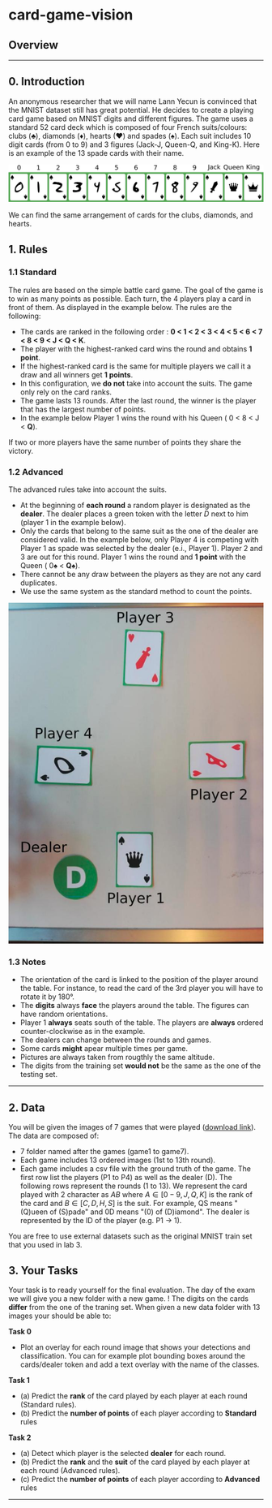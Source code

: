 # card-game-vision

## Overview
---
## 0. Introduction

An anonymous researcher that we will name Lann Yecun is convinced that the MNIST dataset still has great potential. He decides to create a playing card game based on MNIST digits and different figures. The game uses a standard 52 card deck which is composed of four French suits/colours: clubs (&#9827;), diamonds (&#9830;), hearts (&#9829;) and spades (&#9824;). Each suit includes 10 digit cards (from 0 to 9) and 3 figures (Jack-J, Queen-Q, and King-K). Here is an example of the 13 spade cards with their name.


<img src="media/example_cards.png">


We can find the same arrangement of cards for the clubs, diamonds, and hearts. 


## 1. Rules

### 1.1 Standard

The rules are based on the simple battle card game. The goal of the game is to win as many points as possible. Each turn, the 4 players play a card in front of them. As displayed in the example below. The rules are the following:

- The cards are ranked in the following order : **0 < 1 < 2 < 3 < 4 < 5 < 6 < 7 < 8 < 9 < J < Q < K**.
- The player with the highest-ranked card wins the round and obtains **1 point**. 
- If the highest-ranked card is the same for multiple players we call it a draw and all winners get **1 points**. 
- In this configuration, we **do not** take into account the suits. The game only rely on the card ranks. 
- The game lasts 13 rounds. After the last round, the winner is the player that has the largest number of points. 
- In the example below Player 1 wins the round with his Queen ( 0 < 8 < J < **Q**).

If two or more players have the same number of points they share the victory.

### 1.2 Advanced

The advanced rules take into account the suits. 

- At the beginning of **each round** a random player is designated as the **dealer**. The dealer places a green token with the letter *D* next to him (player 1 in the example below).
- Only the cards that belong to the same suit as the one of the dealer are considered valid. In the example below, only Player 4 is competing with Player 1 as spade was selected by the dealer (e.i., Player 1). Player 2 and 3 are out for this round. Player 1 wins the round and **1 point** with the Queen ( 0&#9824; < **Q&#9824;**).
- There cannot be any draw between the players as they are not any card duplicates.
- We use the same system as the standard method to count the points.


<img src="media/example_round.jpg">


### 1.3 Notes

- The orientation of the card is linked to the position of the player around the table. For instance, to read the card of the 3rd player you will have to rotate it by 180°.
- The **digits** always **face** the players around the table. The figures can have random orientations.
- Player 1 **always** seats south of the table. The players are **always** ordered counter-clockwise as in the example. 
- The dealers can change between the rounds and games.
- Some cards **might** apear multiple times per game.
- Pictures are always taken from rougthly the same altitude.
- The digits from the training set **would not** be the same as the one of the testing set.

---
## 2. Data

You will be given the images of 7 games that were played ([download link](https://drive.google.com/drive/folders/1fEy27wnJsUJPRsEEomzoAtP56s-7HFtk?usp=sharing)). The data are composed of:
   - 7 folder named after the games (game1 to game7).
   - Each game includes 13 ordered images (1st to 13th round).
   - Each game includes a csv file with the ground truth of the game. The first row list the players (P1 to P4) as well as the dealer (D). The following rows represent the rounds (1 to 13). We represent the card played with 2 character as $AB$ where $A \in [0-9, J, Q, K]$ is the rank of the card and $B \in [C, D, H, S]$ is the suit. For example, QS means "(Q)ueen of (S)pade" and 0D means "(0) of (D)iamond". The dealer is represented by the ID of the player (e.g. P1 -> 1).
   
You are free to use external datasets such as the original MNIST train set that you used in lab 3.

## 3. Your Tasks

Your task is to ready yourself for the final evaluation. The day of the exam we will give you a new folder with a new game. ! The digits on the cards **differ** from the one of the traning set. When given a new data folder with 13 images your should be able to:

**Task 0**
   - Plot an overlay for each round image that shows your detections and classification. You can for example plot bounding boxes around the cards/dealer token and add a text overlay with the name of the classes.

**Task 1**
   - (a) Predict the **rank** of the card played by each player at each round (Standard rules).
   - (b) Predict the **number of points** of each player according to **Standard** rules
 
**Task 2**
   - (a) Detect which player is the selected **dealer** for each round.
   - (b) Predict the **rank** and the **suit** of the card played by each player at each round (Advanced rules).
   - (c) Predict the **number of points** of each player according to **Advanced** rules

---
